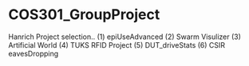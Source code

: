# COS301_GroupProject

Hanrich Project selection..
(1) epiUseAdvanced
(2) Swarm Visulizer
(3) Artificial World
(4) TUKS RFID Project
(5) DUT_driveStats
(6) CSIR eavesDropping
